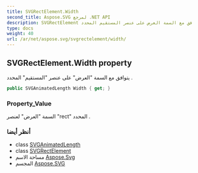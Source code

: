 ```yaml
---
title: SVGRectElement.Width
second_title: Aspose.SVG لمرجع .NET API
description: SVGRectElement ملكية. يتوافق مع السمة العرض على عنصر المستقيم المحدد .
type: docs
weight: 40
url: /ar/net/aspose.svg/svgrectelement/width/
---
```

## SVGRectElement.Width property

يتوافق مع السمة "العرض" على عنصر "المستقيم" المحدد .

```csharp
public SVGAnimatedLength Width { get; }
```

### Property_Value

السمة "العرض" لعنصر "rect" المحدد .

### أنظر أيضا

* class [SVGAnimatedLength](../../../aspose.svg.datatypes/svganimatedlength/)
* class [SVGRectElement](../)
* مساحة الاسم [Aspose.Svg](../../svgrectelement/)
* المجسم [Aspose.SVG](../../../)


